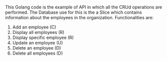 This Golang code is the example of API in which all the CRUd operations are performed.
The Database use for this is the a Slice which contains information about the employees in the organization.
Functionalities are:
1. Add an employee  (C)
2. Display all employees   (R)
3. Display specific employee  (R)
4. Update an employee  (U)
5. Delete an employee  (D)
6. Delete all employees  (D)
